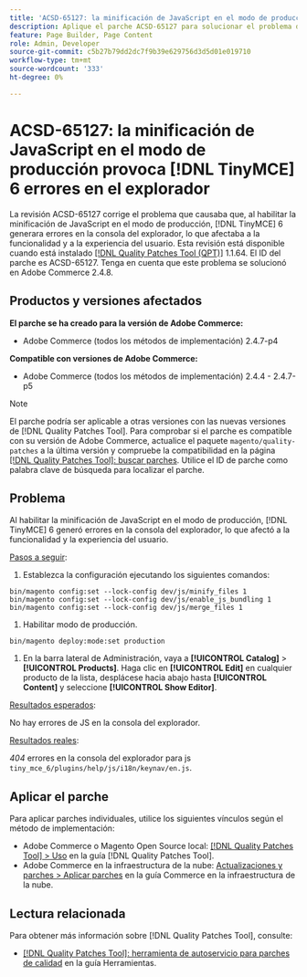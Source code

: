```yaml
---
title: 'ACSD-65127: la minificación de JavaScript en el modo de producción provoca  [!DNL TinyMCE] 6 errores en el explorador'
description: Aplique el parche ACSD-65127 para solucionar el problema de Adobe Commerce donde al habilitar la minificación de JavaScript en el modo de producción  [!DNL TinyMCE] 6 generó errores en la consola del explorador, afectando la funcionalidad y la experiencia del usuario.
feature: Page Builder, Page Content
role: Admin, Developer
source-git-commit: c5b27b79dd2dc7f9b39e629756d3d5d01e019710
workflow-type: tm+mt
source-wordcount: '333'
ht-degree: 0%

---
```



# ACSD-65127: la minificación de JavaScript en el modo de producción provoca [!DNL TinyMCE] 6 errores en el explorador

La revisión ACSD-65127 corrige el problema que causaba que, al habilitar la minificación de JavaScript en el modo de producción, [!DNL TinyMCE] 6 generara errores en la consola del explorador, lo que afectaba a la funcionalidad y a la experiencia del usuario. Esta revisión está disponible cuando está instalado [[!DNL Quality Patches Tool (QPT)]](/help/tools/quality-patches-tool/quality-patches-tool-to-self-serve-quality-patches.md) 1.1.64. El ID del parche es ACSD-65127. Tenga en cuenta que este problema se solucionó en Adobe Commerce 2.4.8.

## Productos y versiones afectados

**El parche se ha creado para la versión de Adobe Commerce:**

* Adobe Commerce (todos los métodos de implementación) 2.4.7-p4

**Compatible con versiones de Adobe Commerce:**

* Adobe Commerce (todos los métodos de implementación) 2.4.4 - 2.4.7-p5

>[!NOTE]
>
>El parche podría ser aplicable a otras versiones con las nuevas versiones de [!DNL Quality Patches Tool]. Para comprobar si el parche es compatible con su versión de Adobe Commerce, actualice el paquete `magento/quality-patches` a la última versión y compruebe la compatibilidad en la página [[!DNL Quality Patches Tool]: buscar parches](https://experienceleague.adobe.com/tools/commerce-quality-patches/index.html?lang=es). Utilice el ID de parche como palabra clave de búsqueda para localizar el parche.

## Problema

Al habilitar la minificación de JavaScript en el modo de producción, [!DNL TinyMCE] 6 generó errores en la consola del explorador, lo que afectó a la funcionalidad y la experiencia del usuario.

<u>Pasos a seguir</u>:

1. Establezca la configuración ejecutando los siguientes comandos:

```
bin/magento config:set --lock-config dev/js/minify_files 1
bin/magento config:set --lock-config dev/js/enable_js_bundling 1
bin/magento config:set --lock-config dev/js/merge_files 1
```

1. Habilitar modo de producción.

```
bin/magento deploy:mode:set production
```

1. En la barra lateral de Administración, vaya a **[!UICONTROL Catalog]** > **[!UICONTROL Products]**. Haga clic en **[!UICONTROL Edit]** en cualquier producto de la lista, desplácese hacia abajo hasta **[!UICONTROL Content]** y seleccione **[!UICONTROL Show Editor]**.

<u>Resultados esperados</u>:

No hay errores de JS en la consola del explorador.

<u>Resultados reales</u>:

*404* errores en la consola del explorador para js `tiny_mce_6/plugins/help/js/i18n/keynav/en.js`.

## Aplicar el parche

Para aplicar parches individuales, utilice los siguientes vínculos según el método de implementación:

* Adobe Commerce o Magento Open Source local: [[!DNL Quality Patches Tool] > Uso](/help/tools/quality-patches-tool/usage.md) en la guía [!DNL Quality Patches Tool].
* Adobe Commerce en la infraestructura de la nube: [Actualizaciones y parches > Aplicar parches](https://experienceleague.adobe.com/es/docs/commerce-on-cloud/user-guide/develop/upgrade/apply-patches) en la guía Commerce en la infraestructura de la nube.

## Lectura relacionada

Para obtener más información sobre [!DNL Quality Patches Tool], consulte:

* [[!DNL Quality Patches Tool]: herramienta de autoservicio para parches de calidad](/help/tools/quality-patches-tool/quality-patches-tool-to-self-serve-quality-patches.md) en la guía Herramientas.
